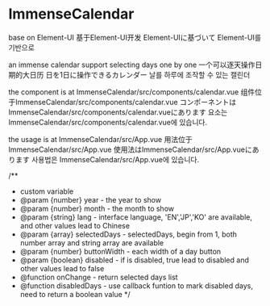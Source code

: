 # ImmenseCalendar

base on Element-UI 
基于Element-UI开发 
Element-UIに基づいて 
Element-UI를 기반으로 

an immense calendar support selecting days one by one
一个可以逐天操作日期的大日历
日を1日に操作できるカレンダー
날를 하루에 조작할 수 있는 캘린더

the component is at ImmenseCalendar/src/components/calendar.vue
组件位于ImmenseCalendar/src/components/calendar.vue
コンポーネントはImmenseCalendar/src/components/calendar.vueにあります
요소는 ImmenseCalendar/src/components/calendar.vue에 있습니다.

the usage is at ImmenseCalendar/src/App.vue
用法位于ImmenseCalendar/src/App.vue
使用法はImmenseCalendar/src/App.vueにあります
사용법은 ImmenseCalendar/src/App.vue에 있습니다.

/**
 * custom variable
 * @param {number} year - the year to show
 * @param {number} month - the month to show
 * @param {string} lang - interface language, 'EN','JP','KO' are available, and other values lead to Chinese
 * @param {array} selectedDays - selectedDays, begin from 1, both number array and string array are available
 * @param {number} buttonWidth - each width of a day button
 * @param {boolean} disabled - if is disabled, true lead to disabled and other values lead to false
 * @function onChange - return selected days list
 * @function disabledDays - use callback funtion to mark disabled days, need to return a boolean value
 */
